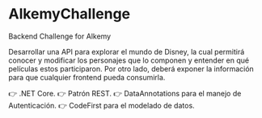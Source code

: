 # AlkemyChallenge
Backend Challenge for Alkemy

Desarrollar una API para explorar el mundo de Disney, la cual permitirá conocer y modificar los
personajes que lo componen y entender en qué películas estos participaron. Por otro lado, deberá
exponer la información para que cualquier frontend pueda consumirla.

👉 .NET Core.
👉 Patrón REST.
👉 DataAnnotations para el manejo de Autenticación.
👉 CodeFirst para el modelado de datos.

